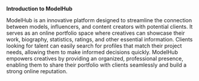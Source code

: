 **Introduction to ModelHub**

ModelHub is an innovative platform designed to streamline the connection between models, influencers, and content creators with potential clients. It serves as an online portfolio space where creatives can showcase their work, biography, statistics, ratings, and other essential information. Clients looking for talent can easily search for profiles that match their project needs, allowing them to make informed decisions quickly. ModelHub empowers creatives by providing an organized, professional presence, enabling them to share their portfolio with clients seamlessly and build a strong online reputation.
